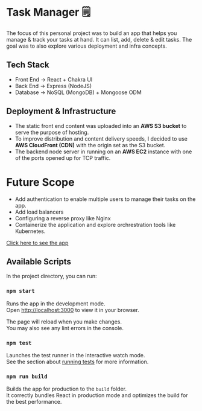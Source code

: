 # Task Manager 🗒

The focus of this personal project was to build an app that helps you manage & track your tasks at hand. It can list, add, delete & edit tasks. The goal was to also explore various deployment and infra concepts. 

## Tech Stack

- Front End -> React + Chakra UI
- Back End  -> Express (NodeJS)
- Database  -> NoSQL (MongoDB) + Mongoose ODM

## Deployment & Infrastructure

- The static front end content was uploaded into an **AWS S3 bucket** to serve the purpose of hosting.
- To improve distribution and content delivery speeds, I decided to use **AWS CloudFront (CDN)** with the origin set as the S3 bucket.
- The backend node server in running on an **AWS EC2** instance with one of the ports opened up for TCP traffic.

# Future Scope

- Add authentication to enable multiple users to manage their tasks on the app.
- Add load balancers
- Configuring a reverse proxy like Nginx
- Containerize the application and explore orchrestration tools like Kubernetes.

[Click here to see the app](http://d1hxpvaz33v0ss.cloudfront.net/)


## Available Scripts

In the project directory, you can run:

### `npm start`

Runs the app in the development mode.\
Open [http://localhost:3000](http://localhost:3000) to view it in your browser.

The page will reload when you make changes.\
You may also see any lint errors in the console.

### `npm test`

Launches the test runner in the interactive watch mode.\
See the section about [running tests](https://facebook.github.io/create-react-app/docs/running-tests) for more information.

### `npm run build`

Builds the app for production to the `build` folder.\
It correctly bundles React in production mode and optimizes the build for the best performance.


